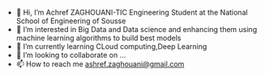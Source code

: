 - 👋 Hi, I’m Achref ZAGHOUANI-TIC Engineering Student at the National School of Engineering of Sousse
- 👀 I’m interested in Big Data and Data science and enhancing them using machine learning algorithms to build best models
- 🌱 I’m currently learning CLoud computing,Deep Learning
- 💞️ I’m looking to collaborate on ...
- 📫 How to reach me ashref.zaghouani@gmail.com

<!---
achrefzaghouani/achrefzaghouani is a ✨ special ✨ repository because its `README.md` (this file) appears on your GitHub profile.
You can click the Preview link to take a look at your changes.
--->
